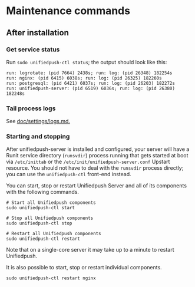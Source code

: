 # Maintenance commands

## After installation

### Get service status

Run `sudo unifiedpush-ctl status`; the output should look like this:

```
run: logrotate: (pid 7664) 2438s; run: log: (pid 26348) 182254s
run: nginx: (pid 6415) 6038s; run: log: (pid 26325) 182260s
run: postgresql: (pid 6421) 6037s; run: log: (pid 26203) 182272s
run: unifiedpush-server: (pid 6519) 6036s; run: log: (pid 26380) 182248s
```

### Tail process logs

See [doc/settings/logs.md.](doc/settings/logs.md)

### Starting and stopping

After unifiedpush-server is installed and configured, your server will have a Runit
service directory (`runsvdir`) process running that gets started at boot via
`/etc/inittab` or the `/etc/init/unifiedpush-server.conf` Upstart resource.  You
should not have to deal with the `runsvdir` process directly; you can use the
`unifiedpush-ctl` front-end instead.

You can start, stop or restart Unifiedpush Server and all of its components with the
following commands.

```shell
# Start all Unifiedpush components
sudo unifiedpush-ctl start

# Stop all Unifiedpush components
sudo unifiedpush-ctl stop

# Restart all Unifiedpush components
sudo unifiedpush-ctl restart
```

Note that on a single-core server it may take up to a minute to restart Unifiedpush.

It is also possible to start, stop or restart individual components.

```shell
sudo unifiedpush-ctl restart nginx
```
